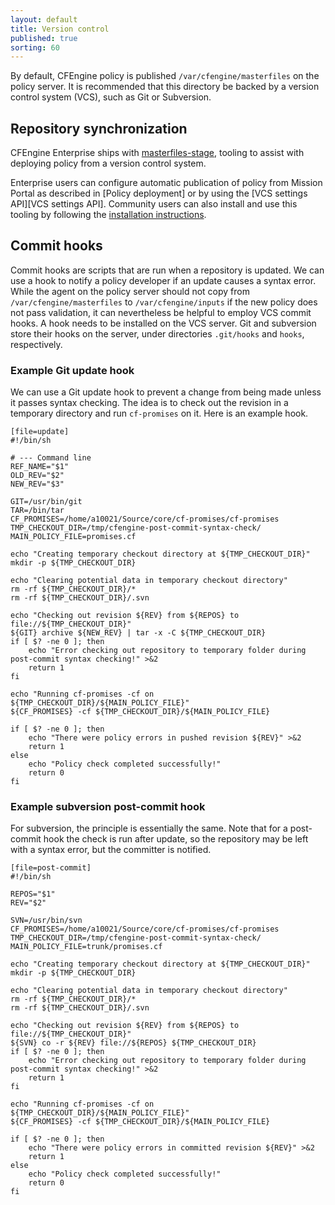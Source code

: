 ```yaml
---
layout: default
title: Version control
published: true
sorting: 60
---
```


By default, CFEngine policy is published `/var/cfengine/masterfiles` on the policy
server. It is recommended that this directory be backed by a version control system
(VCS), such as Git or Subversion.

## Repository synchronization

CFEngine Enterprise ships with
[masterfiles-stage](https://github.com/cfengine/core/tree/master/contrib/masterfiles-stage),
tooling to assist with deploying policy from a version control system.

Enterprise users can configure automatic publication of policy from Mission Portal as described in [Policy deployment] or by using the [VCS settings API][VCS settings API]. Community users can also install and use this tooling by following the
[installation instructions](https://github.com/cfengine/core/tree/master/contrib/masterfiles-stage#installation).

## Commit hooks

Commit hooks are scripts that are run when a repository is updated. We can use
a hook to notify a policy developer if an update causes a syntax error. While
the agent on the policy server should not copy from
`/var/cfengine/masterfiles` to `/var/cfengine/inputs` if the new policy does
not pass validation, it can nevertheless be helpful to employ VCS commit
hooks. A hook needs to be installed on the VCS server. Git and subversion
store their hooks on the server, under directories `.git/hooks` and `hooks`,
respectively.

### Example Git update hook

We can use a Git update hook to prevent a change from being made unless it
passes syntax checking. The idea is to check out the revision in a temporary
directory and run `cf-promises` on it. Here is an example hook.

```shell
[file=update]
#!/bin/sh

# --- Command line
REF_NAME="$1"
OLD_REV="$2"
NEW_REV="$3"

GIT=/usr/bin/git
TAR=/bin/tar
CF_PROMISES=/home/a10021/Source/core/cf-promises/cf-promises
TMP_CHECKOUT_DIR=/tmp/cfengine-post-commit-syntax-check/
MAIN_POLICY_FILE=promises.cf

echo "Creating temporary checkout directory at ${TMP_CHECKOUT_DIR}"
mkdir -p ${TMP_CHECKOUT_DIR}

echo "Clearing potential data in temporary checkout directory"
rm -rf ${TMP_CHECKOUT_DIR}/*
rm -rf ${TMP_CHECKOUT_DIR}/.svn

echo "Checking out revision ${REV} from ${REPOS} to file://${TMP_CHECKOUT_DIR}"
${GIT} archive ${NEW_REV} | tar -x -C ${TMP_CHECKOUT_DIR}
if [ $? -ne 0 ]; then
    echo "Error checking out repository to temporary folder during post-commit syntax checking!" >&2
    return 1
fi

echo "Running cf-promises -cf on ${TMP_CHECKOUT_DIR}/${MAIN_POLICY_FILE}"
${CF_PROMISES} -cf ${TMP_CHECKOUT_DIR}/${MAIN_POLICY_FILE}

if [ $? -ne 0 ]; then
    echo "There were policy errors in pushed revision ${REV}" >&2
    return 1
else
    echo "Policy check completed successfully!"
    return 0
fi
```

### Example subversion post-commit hook

For subversion, the principle is essentially the same. Note that for a
post-commit hook the check is run after update, so the repository may be left
with a syntax error, but the committer is notified.

```shell
[file=post-commit]
#!/bin/sh

REPOS="$1"
REV="$2"

SVN=/usr/bin/svn
CF_PROMISES=/home/a10021/Source/core/cf-promises/cf-promises
TMP_CHECKOUT_DIR=/tmp/cfengine-post-commit-syntax-check/
MAIN_POLICY_FILE=trunk/promises.cf

echo "Creating temporary checkout directory at ${TMP_CHECKOUT_DIR}"
mkdir -p ${TMP_CHECKOUT_DIR}

echo "Clearing potential data in temporary checkout directory"
rm -rf ${TMP_CHECKOUT_DIR}/*
rm -rf ${TMP_CHECKOUT_DIR}/.svn

echo "Checking out revision ${REV} from ${REPOS} to file://${TMP_CHECKOUT_DIR}"
${SVN} co -r ${REV} file://${REPOS} ${TMP_CHECKOUT_DIR}
if [ $? -ne 0 ]; then
    echo "Error checking out repository to temporary folder during post-commit syntax checking!" >&2
    return 1
fi

echo "Running cf-promises -cf on ${TMP_CHECKOUT_DIR}/${MAIN_POLICY_FILE}"
${CF_PROMISES} -cf ${TMP_CHECKOUT_DIR}/${MAIN_POLICY_FILE}

if [ $? -ne 0 ]; then
    echo "There were policy errors in committed revision ${REV}" >&2
    return 1
else
    echo "Policy check completed successfully!"
    return 0
fi
```
